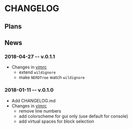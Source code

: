 # CHANGELOG

## Plans

## News

### 2018-04-27 -- v.0.1.1
- Changes in [vimrc](./vimrc)
    - extend `wildignore`
    - make `NERDTree` watch `wildignore`

### 2018-01-11 -- v.0.1.0
- Add CHANGELOG.md
- Changes in [vimrc](./vimrc)
    - remove line numbers
    - add colorscheme for gui only (use default for console)
    - add virtual spaces for block selection
